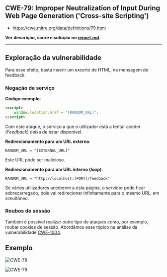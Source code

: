 ## CWE-79: Improper Neutralization of Input During Web Page Generation ('Cross-site Scripting')
- https://cwe.mitre.org/data/definitions/79.html

**Ver descrição, score e solução no [report.md](../report.md#cwe-79-improper-neutralization-of-input-during-web-page-generation-cross-site-scripting).**

---
## Exploração da vulnerabilidade
Para esse efeito, basta inserir um excerto de HTML, na mensagem de feedback.

### Negação de serviço
**Código exemplo**:
```html
<script>
    window.location.href = "[RANDOM_URL]";
</script>
```

Com este ataque, o serviço a que o utilizador está a tentar aceder (*Feedback*) deixa de estar disponível.

**Redirecionamento para um URL externo**:

```RANDOM_URL = "[EXTERNAL_URL]"```

Este URL pode ser malicioso.

**Redirecionamento para um URL interno (*loop*)**:

```RANDOM_URL = "http://localhost:[PORT]/feedback"```

Se vários utilizadores acederem a esta página, o servidor pode ficar sobrecarregado, pois vai redirecionar infinitamente para o mesmo URL, em simultâneo.

### Roubos de sessão
Também é possível realizar outro tipo de ataques como, por exemplo, roubar cookies de sessão. Abordámos esse tópico na análise da vulnerabilidade [CWE-1004](CWE-1004.md).

## Exemplo
![CWE-79](images/CWE-79_image1.png)

![CWE-79](images/CWE-79_image2.png)

